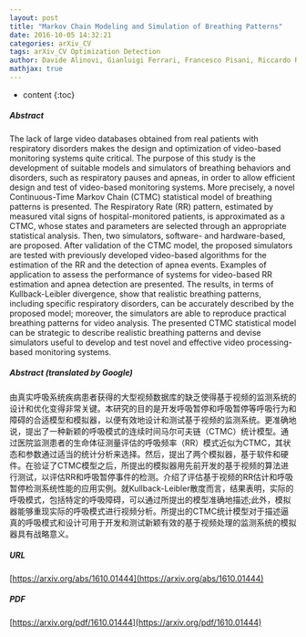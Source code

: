 ```yaml
---
layout: post
title: "Markov Chain Modeling and Simulation of Breathing Patterns"
date: 2016-10-05 14:32:21
categories: arXiv_CV
tags: arXiv_CV Optimization Detection
author: Davide Alinovi, Gianluigi Ferrari, Francesco Pisani, Riccardo Raheli
mathjax: true
---
```


* content
{:toc}

##### Abstract
The lack of large video databases obtained from real patients with respiratory disorders makes the design and optimization of video-based monitoring systems quite critical. The purpose of this study is the development of suitable models and simulators of breathing behaviors and disorders, such as respiratory pauses and apneas, in order to allow efficient design and test of video-based monitoring systems. More precisely, a novel Continuous-Time Markov Chain (CTMC) statistical model of breathing patterns is presented. The Respiratory Rate (RR) pattern, estimated by measured vital signs of hospital-monitored patients, is approximated as a CTMC, whose states and parameters are selected through an appropriate statistical analysis. Then, two simulators, software- and hardware-based, are proposed. After validation of the CTMC model, the proposed simulators are tested with previously developed video-based algorithms for the estimation of the RR and the detection of apnea events. Examples of application to assess the performance of systems for video-based RR estimation and apnea detection are presented. The results, in terms of Kullback-Leibler divergence, show that realistic breathing patterns, including specific respiratory disorders, can be accurately described by the proposed model; moreover, the simulators are able to reproduce practical breathing patterns for video analysis. The presented CTMC statistical model can be strategic to describe realistic breathing patterns and devise simulators useful to develop and test novel and effective video processing-based monitoring systems.

##### Abstract (translated by Google)
由真实呼吸系统疾病患者获得的大型视频数据库的缺乏使得基于视频的监测系统的设计和优化变得非常关键。本研究的目的是开发呼吸暂停和呼吸暂停等呼吸行为和障碍的合适模型和模拟器，以便有效地设计和测试基于视频的监测系统。更准确地说，提出了一种新颖的呼吸模式的连续时间马尔可夫链（CTMC）统计模型。通过医院监测患者的生命体征测量评估的呼吸频率（RR）模式近似为CTMC，其状态和参数通过适当的统计分析来选择。然后，提出了两个模拟器，基于软件和硬件。在验证了CTMC模型之后，所提出的模拟器用先前开发的基于视频的算法进行测试，以评估RR和呼吸暂停事件的检测。介绍了评估基于视频的RR估计和呼吸暂停检测系统性能的应用实例。就Kullback-Leibler散度而言，结果表明，实际的呼吸模式，包括特定的呼吸障碍，可以通过所提出的模型准确地描述;此外，模拟器能够重现实际的呼吸模式进行视频分析。所提出的CTMC统计模型对于描述逼真的呼吸模式和设计可用于开发和测试新颖有效的基于视频处理的监测系统的模拟器具有战略意义。

##### URL
[https://arxiv.org/abs/1610.01444](https://arxiv.org/abs/1610.01444)

##### PDF
[https://arxiv.org/pdf/1610.01444](https://arxiv.org/pdf/1610.01444)

